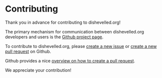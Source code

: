 # Contributing

Thank you in advance for contributing to dishevelled.org!

The primary mechanism for communication between dishevelled.org
developers and users is the [Github project page](https://github.com/heuermh/dishevelled).

To contribute to dishevelled.org, please [create a new issue](https://github.com/heuermh/dishevelled/issues/new)
or [create a new pull request](https://github.com/heuermh/dishevelled/pulls) on Github.

Github provides a nice [overview on how to create a pull request](https://help.github.com/articles/creating-a-pull-request).

We appreciate your contribution!
